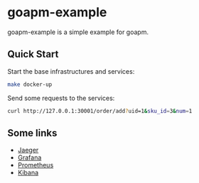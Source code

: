 # goapm-example

goapm-example is a simple example for goapm.

## Quick Start

Start the base infrastructures and services:

```bash
make docker-up
```

Send some requests to the services:

```bash
curl http://127.0.0.1:30001/order/add?uid=1&sku_id=3&num=1
```

## Some links

- [Jaeger](http://127.0.0.1:16686)
- [Grafana](http://127.0.0.1:3003)
- [Prometheus](http://127.0.0.1:9090)
- [Kibana](http://127.0.0.1:5601)
